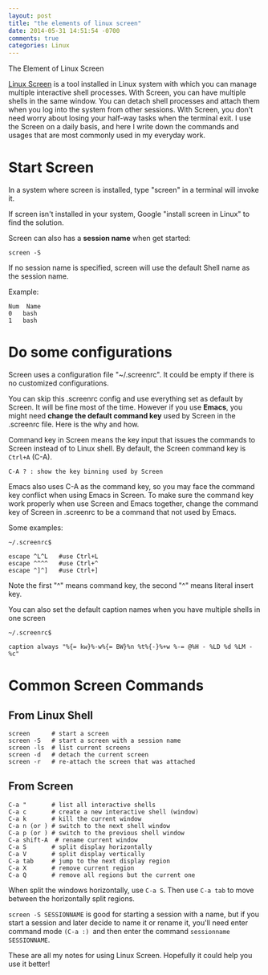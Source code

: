 ```yaml
---
layout: post
title: "the elements of linux screen"
date: 2014-05-31 14:51:54 -0700
comments: true
categories: Linux
---
```


The Element of Linux Screen

[Linux Screen](http://aperiodic.net/screen/start) is a tool installed in Linux system with which you can manage multiple interactive shell processes. With Screen, you can have multiple shells in the same window. You can detach shell processes and attach them when you log into the system from other sessions. With Screen, you don't need worry about losing your half-way tasks when the terminal exit. I use the Screen on a daily basis, and here I write down the commands and usages that are most commonly used in my everyday work.
 
 
#  Start Screen
 
In a system where screen is installed, type "screen" in a terminal will invoke it.

If screen isn't installed in your system, Google "install screen in Linux" to find the solution.

<!--more--> 
 
Screen can also has a **session name** when get started:

 `screen -S`

If no session name is specified, screen will use the default Shell name as the session name.

Example:

    Num  Name
    0	bash
    1	bash
 
# Do some configurations
Screen uses a configuration file "~/.screenrc". It could be empty if there is no customized configurations.

You can skip this .screenrc config and use everything set as default by Screen. It will be fine most of the time. However if you use **Emacs**, you might need **change the default command key** used by Screen in the .screenrc file. Here is the why and how.
 
Command key in Screen means the key input that issues the commands to Screen instead of to Linux shell.
By default, the Screen command key is `Ctrl+A` (C-A).
 
    C-A ? : show the key binning used by Screen
 
Emacs also uses C-A as the command key, so you may face the command key conflict when using Emacs in Screen. To make sure the command key work properly when use Screen and Emacs together, change the command key of Screen in .screenrc to be a command that not used by Emacs.
 
Some examples:

    ~/.screenrc$
    
    escape ^L^L   #use Ctrl+L
    escape ^^^^   #use Ctrl+^
    escape ^]^]   #use Ctrl+]
 
Note the first "^" means command key, the second "^" means literal insert key.

You can also set the default caption names when you have multiple shells in one screen

    ~/.screenrc$

    caption always "%{= kw}%-w%{= BW}%n %t%{-}%+w %-= @%H - %LD %d %LM - %c"
 
# Common Screen Commands

## From Linux Shell ##

    screen  	# start a screen
    screen -S   # start a screen with a session name
    screen -ls  # list current screens
    screen -d  	# detach the current screen
    screen -r  	# re-attach the screen that was attached

## From Screen ##

    C-a " 		# list all interactive shells
    C-a c  		# create a new interactive shell (window)
    C-a k  		# kill the current window
    C-a n (or ) # switch to the next shell window
    C-a p (or )	# switch to the previous shell window
    C-a shift-A  # rename current window
    C-a S  		# split display horizontally
    C-a V  		# split display vertically
    C-a tab		# jump to the next display region
    C-a X  		# remove current region
    C-a Q  		# remove all regions but the current one 
 
When split the windows horizontally, use `C-a S`.
Then use `C-a tab` to move between the horizontally split regions.
 
 
`screen -S SESSIONNAME` is good for starting a session with a name, but if you start a session and later decide to name it or rename it, you'll need enter command mode `(C-a :) `and then enter the command `sessionname SESSIONNAME`.
 
These are all my notes for using Linux Screen. Hopefully it could help you use it better!